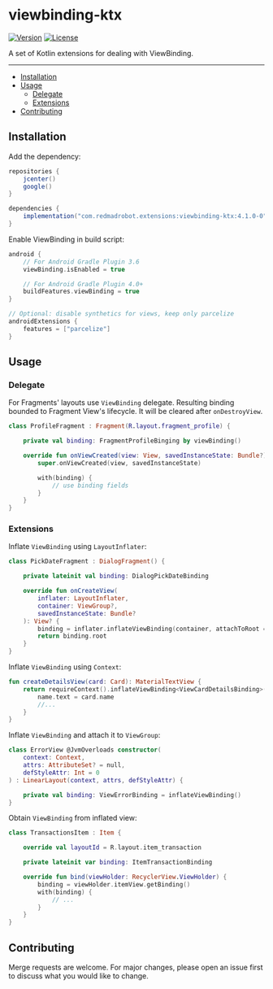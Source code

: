 # viewbinding-ktx <GitHub path="RedMadRobot/redmadrobot-android-ktx/tree/main/viewbinding-ktx"/>
[![Version](https://img.shields.io/bintray/v/redmadrobot-opensource/android/viewbinding-ktx?style=flat-square)][bintray] [![License](https://img.shields.io/github/license/RedMadRobot/redmadrobot-android-ktx?style=flat-square)][license]

A set of Kotlin extensions for dealing with ViewBinding.

---
<!-- START doctoc generated TOC please keep comment here to allow auto update -->
<!-- DON'T EDIT THIS SECTION, INSTEAD RE-RUN doctoc TO UPDATE -->


- [Installation](#installation)
- [Usage](#usage)
  - [Delegate](#delegate)
  - [Extensions](#extensions)
- [Contributing](#contributing)

<!-- END doctoc generated TOC please keep comment here to allow auto update -->

## Installation

Add the dependency:
```groovy
repositories {
    jcenter()
    google()
}

dependencies {
    implementation("com.redmadrobot.extensions:viewbinding-ktx:4.1.0-0")
}
```

Enable ViewBinding in build script:
```groovy
android {
    // For Android Gradle Plugin 3.6
    viewBinding.isEnabled = true

    // For Android Gradle Plugin 4.0+
    buildFeatures.viewBinding = true
}

// Optional: disable synthetics for views, keep only parcelize
androidExtensions {
    features = ["parcelize"]
}
```

## Usage

### Delegate

For Fragments' layouts use `ViewBinding` delegate.
Resulting binding bounded to Fragment View's lifecycle.
It will be cleared after `onDestroyView`.
```kotlin
class ProfileFragment : Fragment(R.layout.fragment_profile) {

    private val binding: FragmentProfileBinging by viewBinding()

    override fun onViewCreated(view: View, savedInstanceState: Bundle?) {
        super.onViewCreated(view, savedInstanceState)

        with(binding) {
            // use binding fields
        }
    }
}
```

### Extensions

Inflate `ViewBinding` using `LayoutInflater`:
```kotlin
class PickDateFragment : DialogFragment() {

    private lateinit val binding: DialogPickDateBinding

    override fun onCreateView(
        inflater: LayoutInflater,
        container: ViewGroup?,
        savedInstanceState: Bundle?
    ): View? {
        binding = inflater.inflateViewBinding(container, attachToRoot = false)
        return binding.root
    }
}
```

Inflate `ViewBinding` using `Context`:
```kotlin
fun createDetailsView(card: Card): MaterialTextView {
    return requireContext().inflateViewBinding<ViewCardDetailsBinding>().apply {
        name.text = card.name
        //...
    }
}
```

Inflate `ViewBinding` and attach it to `ViewGroup`:
```kotlin
class ErrorView @JvmOverloads constructor(
    context: Context,
    attrs: AttributeSet? = null,
    defStyleAttr: Int = 0
) : LinearLayout(context, attrs, defStyleAttr) {

    private val binding: ViewErrorBinding = inflateViewBinding()
}
```

Obtain `ViewBinding` from inflated view:
```kotlin
class TransactionsItem : Item {

    override val layoutId = R.layout.item_transaction

    private lateinit var binding: ItemTransactionBinding

    override fun bind(viewHolder: RecyclerView.ViewHolder) {
        binding = viewHolder.itemView.getBinding()
        with(binding) {
            // ...
        }
    }
}
```

## Contributing
Merge requests are welcome.
For major changes, please open an issue first to discuss what you would like to change.

[bintray]: https://bintray.com/redmadrobot-opensource/android/viewbinding-ktx
[license]: ../LICENSE
